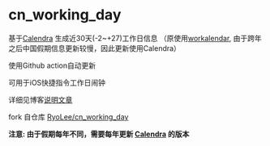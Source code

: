 # cn_working_day
基于[Calendra](https://github.com/jaraco/calendra) 生成近30天(-2~+27)工作日信息
（原使用[workalendar](https://github.com/workalendar/workalendar), 由于跨年之后中国假期信息更新较慢，因此更新使用Calendra）

使用Github action自动更新

可用于iOS快捷指令工作日闹钟

详细见博客[说明文章](https://blog.9-ch.com/post/homelab-cn-working-clock)

fork 自仓库 [RyoLee/cn_working_day](https://github.com/RyoLee/cn_working_day)

**注意: 由于假期每年不同，需要每年更新 [Calendra](https://github.com/jaraco/calendra) 的版本**